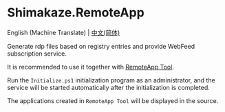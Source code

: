 # Shimakaze.RemoteApp
English (Machine Translate) | [中文(简体)](./ReadMe.zh-Hans.md)

Generate rdp files based on registry entries and provide WebFeed subscription service.

It is recommended to use it together with [RemoteApp Tool](https://github.com/kimmknight/remoteapptool).

Run the `Initialize.ps1` initialization program as an administrator, and the service will be started automatically after the initialization is completed.

The applications created in `RemoteApp Tool` will be displayed in the source.
